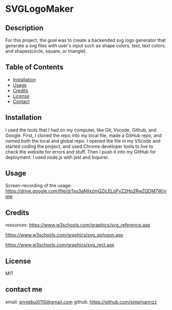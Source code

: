 # SVGLogoMaker

## Description

For this project, the goal was to create a backended svg logo generator that generate a svg files with user's input such as shape colors, text, text colors, and shapes(circle, square, or triangle).

## Table of Contents

- [Installation](#installation)
- [Usage](#usage)
- [Credits](#credits)
- [License](#license)
- [Contact](#contact)

## Installation

I used the tools that I had on my computer, like Git, Vscode, Github, and Google. First, I cloned the repo into my local file, made a GitHub repo, and named both the local and global repo. I opened the file in my VScode and started coding the project, and used Chrome developer tools to live to check the website for errors and stuff. Then I push it into my GitHub for deployment. I used node.js with jest and Inquirer.

## Usage

Screen-recording of the usage:
https://drive.google.com/file/d/1su3aNllxzmQZiLELoPvZ2Hp2RwZQDM7W/view

## Credits

resources:
https://www.w3schools.com/graphics/svg_reference.asp

https://www.w3schools.com/graphics/svg_polygon.asp

https://www.w3schools.com/graphics/svg_rect.asp

## License

MIT

## contact me

email: anniebui0110@gmail.com
github: https://github.com/simplyannzz
